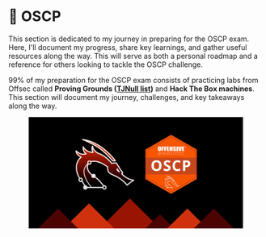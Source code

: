 # 🦈 OSCP

This section is dedicated to my journey in preparing for the OSCP exam. Here, I'll document my progress, share key learnings, and gather useful resources along the way. This will serve as both a personal roadmap and a reference for others looking to tackle the OSCP challenge.

99% of my preparation for the OSCP exam consists of practicing labs from Offsec called **Proving Grounds (**[**TJNull list**](https://docs.google.com/spreadsheets/u/1/d/1dwSMIAPIam0PuRBkCiDI88pU3yzrqqHkDtBngUHNCw8/htmlview)**)** and **Hack The Box machines**. This section will document my journey, challenges, and key takeaways along the way.

<figure><img src="../../.gitbook/assets/image (3) (1) (1) (1) (1) (1) (1) (1) (1) (1) (1) (1) (1) (1) (1) (1) (1) (1) (1) (1) (1) (1) (1).png" alt=""><figcaption></figcaption></figure>
